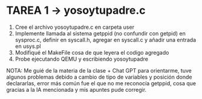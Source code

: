 # TAREA 1 -> yosoytupadre.c

1. Cree el archivo yosoytupadre.c en carpeta user
2. Implemente llamada al sistema getppid (no confundir con getpid) en sysproc.c, definir en syscall.h, agregar en syscall.c y añadir una entrada en usys.pl
3. Modifiqué el MakeFile cosa de que leyera el codigo agregado
4. Probe ejecutando QEMU y escribiendo yosoytupadre

NOTA: Me guié de la materia de la clase + Chat GPT para orientarme, tuve algunos problemas debido a cambio de tipo de variables y posición donde declararlas, error más común fue el que no me reconocía getppid, cosa que gracias a la IA mencionada y mis apuntes pude corregir.